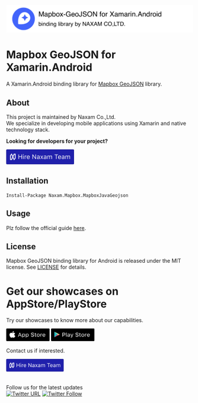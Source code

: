 <img src="./art/repo_header.png" alt="Mapbox GeoJSON for Xamarin.Android" width="728" />

# Mapbox GeoJSON for Xamarin.Android
A Xamarin.Android binding library for [Mapbox GeoJSON](https://mvnrepository.com/artifact/com.mapbox.mapboxsdk/mapbox-java-geojson) library.

## About
This project is maintained by Naxam Co.,Ltd.<br>
We specialize in developing mobile applications using Xamarin and native technology stack.<br>

**Looking for developers for your project?**<br>

<a href="mailto:tuyen@naxam.net"> 
<img src="https://github.com/NAXAM/naxam.github.io/blob/master/assets/img/hire_button.png?raw=true" height="40"></a> <br>

## Installation

```
Install-Package Naxam.Mapbox.MapboxJavaGeojson
```

## Usage

Plz follow the official guide [here](https://mvnrepository.com/artifact/com.mapbox.mapboxsdk/mapbox-java-geojson).

## License

Mapbox GeoJSON binding library for Android is released under the MIT license.
See [LICENSE](./LICENSE) for details.

# Get our showcases on AppStore/PlayStore
Try our showcases to know more about our capabilities. 

<a href="https://itunes.apple.com/us/developer/tuyen-vu/id1255432728/" > 
<img src="https://github.com/NAXAM/imagepicker-android-binding/raw/master/art/apple_store.png" width="117" height="34"></a>

<a href="https://play.google.com/store/apps/developer?id=NAXAM+CO.,+LTD" > 
<img src="https://github.com/NAXAM/imagepicker-android-binding/raw/master/art/google_store.png" width="117" height="34"></a>

Contact us if interested.

<a href="mailto:tuyen@naxam.net"> 
<img src="https://github.com/NAXAM/naxam.github.io/blob/master/assets/img/hire_button.png" height="34"></a> <br>
<br>

Follow us for the latest updates<br>[![Twitter URL](https://img.shields.io/twitter/url/http/shields.io.svg?style=social)](https://twitter.com/intent/tweet?text=https://github.com/NAXAM/xam-mapbox-java-geojson)
[![Twitter Follow](https://img.shields.io/twitter/follow/naxamco.svg?style=social)](https://twitter.com/naxamco)
